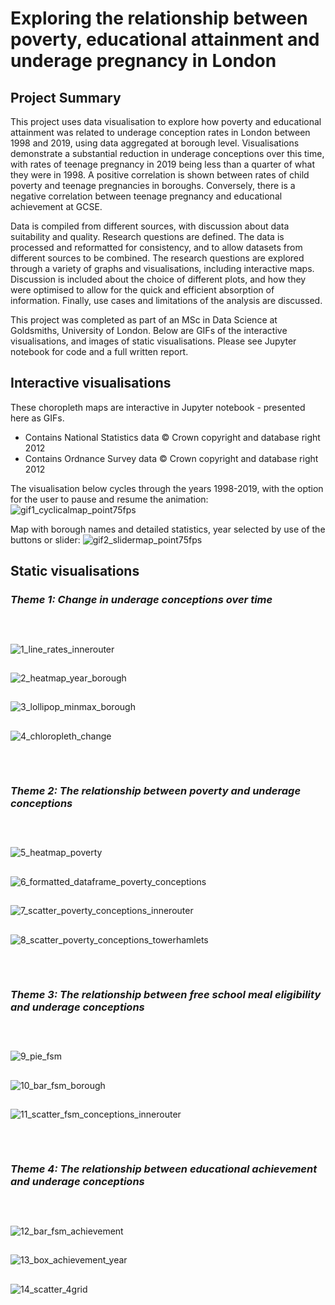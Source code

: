# Exploring the relationship between poverty, educational attainment and underage pregnancy in London

## Project Summary

This project uses data visualisation to explore how poverty and educational attainment was related to underage conception rates in London between 1998 and 2019, using data aggregated at borough level. Visualisations demonstrate a substantial reduction in underage conceptions over this time, with rates of teenage pregnancy in 2019 being less than a quarter of what they were in 1998. A positive correlation is shown between rates of child poverty and teenage pregnancies in boroughs. Conversely, there is a negative correlation between teenage pregnancy and educational achievement at GCSE.  

Data is compiled from different sources, with discussion about data suitability and quality. Research questions are defined. The data is processed and reformatted for consistency, and to allow datasets from different sources to be combined. The research questions are explored through a variety of graphs and visualisations, including interactive maps. Discussion is included about the choice of different plots, and how they were optimised to allow for the quick and efficient absorption of information. Finally, use cases and limitations of the analysis are discussed. 

This project was completed as part of an MSc in Data Science at Goldsmiths, University of London. Below are GIFs of the interactive visualisations, and images of static visualisations. Please see Jupyter notebook for code and a full written report.
&ensp;

## Interactive visualisations 
These choropleth maps are interactive in Jupyter notebook - presented here as GIFs.
* Contains National Statistics data © Crown copyright and database right 2012
* Contains Ordnance Survey data © Crown copyright and database right 2012

The visualisation below cycles through the years 1998-2019, with the option for the user to pause and resume the animation:
![gif1_cyclicalmap_point75fps](https://user-images.githubusercontent.com/85199586/231857429-a59c8f17-efa8-4365-9a15-b361a0286c71.gif)

Map with borough names and detailed statistics, year selected by use of the buttons or slider:
![gif2_slidermap_point75fps](https://user-images.githubusercontent.com/85199586/231858025-ad01d903-0ddf-4de4-9466-08187fc81a22.gif)


## Static visualisations

### *Theme 1: Change in underage conceptions over time*
##
&ensp;

![1_line_rates_innerouter](https://user-images.githubusercontent.com/85199586/231858407-84486f79-f875-4a26-97e9-80a0f3df0dee.png)
##
![2_heatmap_year_borough](https://user-images.githubusercontent.com/85199586/231858427-dbf6413d-41d5-4744-a827-226c65337258.png)
##
![3_lollipop_minmax_borough](https://user-images.githubusercontent.com/85199586/231858447-69c7fd1c-1914-420b-bb7b-9c4b31eb150a.png)
##
![4_chloropleth_change](https://user-images.githubusercontent.com/85199586/231858464-f64db1fe-20e3-4f6f-b63a-41a584df888b.png)
##

&ensp;
### *Theme 2: The relationship between poverty and underage conceptions*
##
&ensp;

![5_heatmap_poverty](https://user-images.githubusercontent.com/85199586/231860595-2ac2d487-de48-44a3-b2e5-1104e4df9998.png)
##
![6_formatted_dataframe_poverty_conceptions](https://user-images.githubusercontent.com/85199586/231860619-df00134f-67c1-4f0d-b6b8-f4bf03dd5885.PNG)
##
![7_scatter_poverty_conceptions_innerouter](https://user-images.githubusercontent.com/85199586/231860670-42772050-3f20-42b2-bf3e-0c86a581a1e7.png)
##
![8_scatter_poverty_conceptions_towerhamlets](https://user-images.githubusercontent.com/85199586/231860695-bf0b1537-4504-441d-b820-93d1ea963a22.png)
##

&ensp;
### *Theme 3: The relationship between free school meal eligibility and underage conceptions*
##
&ensp;

![9_pie_fsm](https://user-images.githubusercontent.com/85199586/231860968-3ba7d652-5fef-40ed-bcb2-6cb045c16f7b.png)
##
![10_bar_fsm_borough](https://user-images.githubusercontent.com/85199586/231861016-cabc0ea4-dd39-4f78-9015-9c62d4795065.png)
##
![11_scatter_fsm_conceptions_innerouter](https://user-images.githubusercontent.com/85199586/231861048-bfdd4506-bc4d-4352-b306-7733245792cc.png)
##

&ensp;
### *Theme 4: The relationship between educational achievement and underage conceptions*
##
&ensp;

![12_bar_fsm_achievement](https://user-images.githubusercontent.com/85199586/231861159-a7468c53-618a-40a6-a588-ad44f34e086c.png)
##
![13_box_achievement_year](https://user-images.githubusercontent.com/85199586/231861193-981bd922-66c6-4047-a41d-61cc631d4105.png)
##
![14_scatter_4grid](https://user-images.githubusercontent.com/85199586/231861216-18ae47d5-7f8c-4217-afc1-39d7b363ac87.png)


